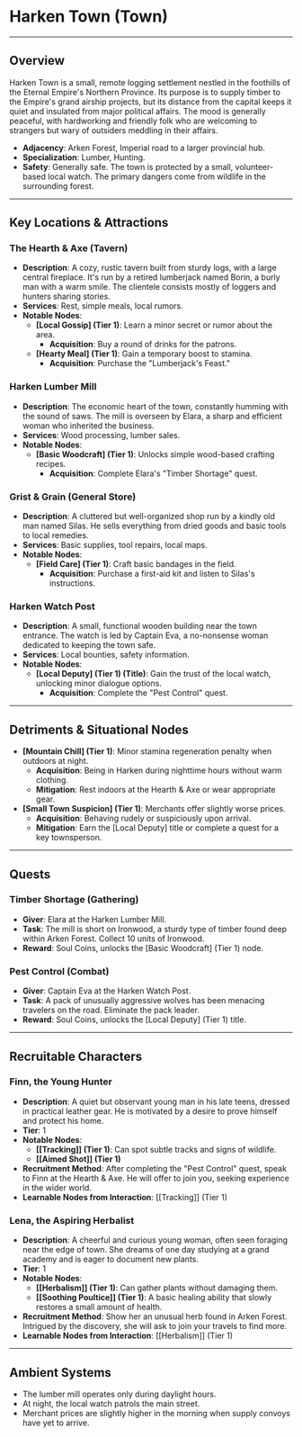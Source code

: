 # Harken Town (Town)

---

## Overview
Harken Town is a small, remote logging settlement nestled in the foothills of the Eternal Empire's Northern Province. Its purpose is to supply timber to the Empire's grand airship projects, but its distance from the capital keeps it quiet and insulated from major political affairs. The mood is generally peaceful, with hardworking and friendly folk who are welcoming to strangers but wary of outsiders meddling in their affairs.

- **Adjacency**: Arken Forest, Imperial road to a larger provincial hub.
- **Specialization**: Lumber, Hunting.
- **Safety**: Generally safe. The town is protected by a small, volunteer-based local watch. The primary dangers come from wildlife in the surrounding forest.

---

## Key Locations & Attractions

### The Hearth & Axe (Tavern)
- **Description**: A cozy, rustic tavern built from sturdy logs, with a large central fireplace. It's run by a retired lumberjack named Borin, a burly man with a warm smile. The clientele consists mostly of loggers and hunters sharing stories.
- **Services**: Rest, simple meals, local rumors.
- **Notable Nodes**:
  - **[Local Gossip] (Tier 1)**: Learn a minor secret or rumor about the area.
    - **Acquisition**: Buy a round of drinks for the patrons.
  - **[Hearty Meal] (Tier 1)**: Gain a temporary boost to stamina.
    - **Acquisition**: Purchase the "Lumberjack's Feast."

### Harken Lumber Mill
- **Description**: The economic heart of the town, constantly humming with the sound of saws. The mill is overseen by Elara, a sharp and efficient woman who inherited the business.
- **Services**: Wood processing, lumber sales.
- **Notable Nodes**:
  - **[Basic Woodcraft] (Tier 1)**: Unlocks simple wood-based crafting recipes.
    - **Acquisition**: Complete Elara's "Timber Shortage" quest.

### Grist & Grain (General Store)
- **Description**: A cluttered but well-organized shop run by a kindly old man named Silas. He sells everything from dried goods and basic tools to local remedies.
- **Services**: Basic supplies, tool repairs, local maps.
- **Notable Nodes**:
  - **[Field Care] (Tier 1)**: Craft basic bandages in the field.
    - **Acquisition**: Purchase a first-aid kit and listen to Silas's instructions.

### Harken Watch Post
- **Description**: A small, functional wooden building near the town entrance. The watch is led by Captain Eva, a no-nonsense woman dedicated to keeping the town safe.
- **Services**: Local bounties, safety information.
- **Notable Nodes**:
  - **[Local Deputy] (Tier 1) (Title)**: Gain the trust of the local watch, unlocking minor dialogue options.
    - **Acquisition**: Complete the "Pest Control" quest.

---

## Detriments & Situational Nodes

- **[Mountain Chill] (Tier 1)**: Minor stamina regeneration penalty when outdoors at night.
  - **Acquisition**: Being in Harken during nighttime hours without warm clothing.
  - **Mitigation**: Rest indoors at the Hearth & Axe or wear appropriate gear.
- **[Small Town Suspicion] (Tier 1)**: Merchants offer slightly worse prices.
  - **Acquisition**: Behaving rudely or suspiciously upon arrival.
  - **Mitigation**: Earn the [Local Deputy] title or complete a quest for a key townsperson.

---

## Quests

### Timber Shortage (Gathering)
- **Giver**: Elara at the Harken Lumber Mill.
- **Task**: The mill is short on Ironwood, a sturdy type of timber found deep within Arken Forest. Collect 10 units of Ironwood.
- **Reward**: Soul Coins, unlocks the [Basic Woodcraft] (Tier 1) node.

### Pest Control (Combat)
- **Giver**: Captain Eva at the Harken Watch Post.
- **Task**: A pack of unusually aggressive wolves has been menacing travelers on the road. Eliminate the pack leader.
- **Reward**: Soul Coins, unlocks the [Local Deputy] (Tier 1) title.

---

## Recruitable Characters

### Finn, the Young Hunter
- **Description**: A quiet but observant young man in his late teens, dressed in practical leather gear. He is motivated by a desire to prove himself and protect his home.
- **Tier**: 1
- **Notable Nodes**:
  - **[[Tracking]] (Tier 1)**: Can spot subtle tracks and signs of wildlife.
  - **[[Aimed Shot]] (Tier 1)**
- **Recruitment Method**: After completing the "Pest Control" quest, speak to Finn at the Hearth & Axe. He will offer to join you, seeking experience in the wider world.
- **Learnable Nodes from Interaction**: [[Tracking]] (Tier 1)

### Lena, the Aspiring Herbalist
- **Description**: A cheerful and curious young woman, often seen foraging near the edge of town. She dreams of one day studying at a grand academy and is eager to document new plants.
- **Tier**: 1
- **Notable Nodes**:
  - **[[Herbalism]] (Tier 1)**: Can gather plants without damaging them.
  - **[[Soothing Poultice]] (Tier 1)**: A basic healing ability that slowly restores a small amount of health.
- **Recruitment Method**: Show her an unusual herb found in Arken Forest. Intrigued by the discovery, she will ask to join your travels to find more.
- **Learnable Nodes from Interaction**: [[Herbalism]] (Tier 1)

---

## Ambient Systems
- The lumber mill operates only during daylight hours.
- At night, the local watch patrols the main street.
- Merchant prices are slightly higher in the morning when supply convoys have yet to arrive.
